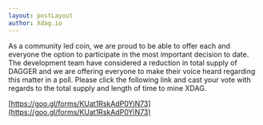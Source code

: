 ```yaml
---
layout: postLayout
author: Xdag.io
---
```


As a community led coin, we are proud to be able to offer each and everyone the option to participate in the most important decision to date.
The development team have considered a reduction in total supply of DAGGER and we are offering everyone to make their voice heard regarding this matter in a poll. Please click the following link and cast your vote with regards to the total supply and length of time to mine XDAG.

[https://goo.gl/forms/KUat1RskAdP0YjN73](https://goo.gl/forms/KUat1RskAdP0YjN73)